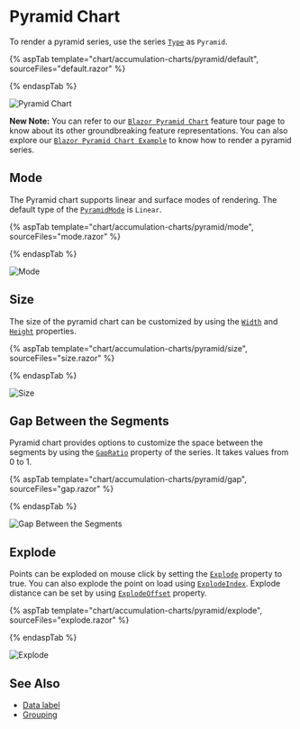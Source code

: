 # Pyramid Chart

To render a pyramid series, use the series [`Type`](https://help.syncfusion.com/cr/blazor/Syncfusion.Blazor.Charts.AccumulationChartSeries.html#Syncfusion_Blazor_Charts_AccumulationChartSeries_Type)
as `Pyramid`.

{% aspTab template="chart/accumulation-charts/pyramid/default", sourceFiles="default.razor" %}

{% endaspTab %}

![Pyramid Chart](../images/pyramid/default-razor.png)

**New Note:** You can refer to our [`Blazor Pyramid Chart`](https://www.syncfusion.com/blazor-components/blazor-charts/chart-types/pyramid-chart) feature tour page to know about its other groundbreaking feature representations. You can also explore our [`Blazor Pyramid Chart Example`](https://blazor.syncfusion.com/demos/chart/pyramid) to know how to render a pyramid series.

## Mode

The Pyramid chart supports linear and surface modes of rendering. The default type of the
[`PyramidMode`](https://help.syncfusion.com/cr/blazor/Syncfusion.Blazor.Charts.AccumulationChartSeries.html#Syncfusion_Blazor_Charts_AccumulationChartSeries_PyramidMode) is `Linear`.

{% aspTab template="chart/accumulation-charts/pyramid/mode", sourceFiles="mode.razor" %}

{% endaspTab %}

![Mode](../images/pyramid/mode-razor.png)

## Size

The size of the pyramid chart can be customized by using the  [`Width`](https://help.syncfusion.com/cr/blazor/Syncfusion.Blazor.Charts.AccumulationChartSeries.html#Syncfusion_Blazor_Charts_AccumulationChartSeries_Width) and [`Height`](https://help.syncfusion.com/cr/blazor/Syncfusion.Blazor.Charts.AccumulationChartSeries.html#Syncfusion_Blazor_Charts_AccumulationChartSeries_Height) properties.

{% aspTab template="chart/accumulation-charts/pyramid/size", sourceFiles="size.razor" %}

{% endaspTab %}

![Size](../images/pyramid/size-razor.png)

## Gap Between the Segments

Pyramid chart provides options to customize the space between the segments by using the [`GapRatio`](https://help.syncfusion.com/cr/blazor/Syncfusion.Blazor.Charts.AccumulationChartSeries.html#Syncfusion_Blazor_Charts_AccumulationChartSeries_GapRatio) property of the
series. It takes values from 0 to 1.

{% aspTab template="chart/accumulation-charts/pyramid/gap", sourceFiles="gap.razor" %}

{% endaspTab %}

![Gap Between the Segments](../images/pyramid/gap-razor.png)

## Explode

Points can be exploded on mouse click by setting the [`Explode`](https://help.syncfusion.com/cr/blazor/Syncfusion.Blazor.Charts.AccumulationChartSeries.html#Syncfusion_Blazor_Charts_AccumulationChartSeries_Explode) property to true. You can also explode the point
on load using [`ExplodeIndex`](https://help.syncfusion.com/cr/blazor/Syncfusion.Blazor.Charts.AccumulationChartSeries.html#Syncfusion_Blazor_Charts_AccumulationChartSeries_ExplodeIndex). Explode distance can be set by using [`ExplodeOffset`](https://help.syncfusion.com/cr/blazor/Syncfusion.Blazor.Charts.AccumulationChartSeries.html#Syncfusion_Blazor_Charts_AccumulationChartSeries_ExplodeOffset) property.

{% aspTab template="chart/accumulation-charts/pyramid/explode", sourceFiles="explode.razor" %}

{% endaspTab %}

![Explode](../images/pyramid/explode-razor.png)

## See Also

* [Data label](../data-label/)
* [Grouping](../grouping/)